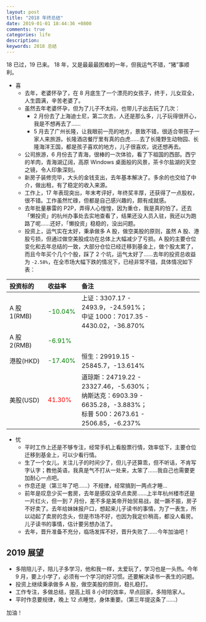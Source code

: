 ```yaml
---
layout: post
title: "2018 年终总结"
date: 2019-01-01 18:44:36 +0800
comments: true
categories: life
description: 
keywords: 2018 总结
---
```


18 已过，19 已来。
18 年，又是最最最困难的一年，但我运气不错，“猪”事顺利。

* 喜
    * 去年，老婆怀孕了，在 8 月底生了一个漂亮的女孩子，终于，儿女双全，人生圆满，辛苦老婆了。
    * 虽然去年老婆怀孕，但为了儿子不太闷，也带儿子出去玩了几次：
	    * 2 月份去了上海迪士尼，第二次去，人还是那么多，儿子玩得很开心，我是不想再去了……
	    * 5 月去了广州长隆，让我眼前一亮的地方，景致不错，很适合带孩子一家人来旅游。长隆酒店餐厅里有真的白虎……去了长隆野生动物园、长隆海洋王国，都是孩子喜欢的地方，儿子很喜欢，说还想再去。
  * 公司旅游，6 月份去了青海，很棒的一次体验，看了下祖国的西部。西宁的羊肉，青海湖辽阔，高原 Windows 桌面般的风景，茶卡尔盐湖的天空之镜，令人印象深刻。
  * 新房子装修完毕，大头的金钱支出，去年基本解决了。多余的也交给了中介，做出租，有了稳定的收入来源。
  * 工作上，17 年表现突出，年末考评好，年终奖丰厚，还获得了一点股权，很不错。工作虽然忙碌，但都是自己感兴趣的，颇有成就感。
  * 去年批量暴雷的 P2P，弄得人心惶惶，因为重仓，我是真的怕了。还去「懒投资」的杭州办事处去实地查看了，结果还没人员入驻，我还以为跑路了呢……还好，「懒投资」稳稳的，没出问题。
   * 投资上，运气实在太好，秉承做多 A 股，做空美股的原则，虽然 A 股、港股亏损，但通过做空美股成功在总体上大幅减少了亏损。A 股的主要仓位变化和去年总结的一致，大部分仓位已经迁移到基金上，做个股太累了，而且今年买个几个个股，踩了 2 个坑，运气太好了……去年的投资总收益为 `-2.58%`，在全市场大幅下跌的情况下，已经非常不错，具体情况如下表： 
   
|投资标的|收益率|备注|
|:--|:--|:--|
|A 股 1(RMB)|<font color="green">-10.04%</font>|上证：3307.17 - 2493.9，-24.591%；<br>中证 1000：7017.35 - 4430.02，-36.870%
|A 股 2(RMB)|<font color="green">-6.91%</font>|
|港股(HKD)|<font color="green">-17.40%</font>|恒生：29919.15 - 25845.7，-13.614%|
|美股(USD)|<font color="red">41.30%</font>|道琼斯：24719.22 - 23327.46，-5.630%；<br>纳斯达克：6903.39 - 6635.28，-3.883%；<br>标普 500：2673.61 - 2506.85，-6.237%|
    

* 忧 
    * 平时工作上还是不够专注，经常手机上看股票行情，效率低下，主要仓位迁移到基金上，可以少看行情。
    * 生了一个女儿，关注儿子的时间少了，但儿子还算乖，但不听话，不肯写字认字；教他英语，我真是气不打从一处来，太笨了……我自己也需要更加耐心一点吧。
    * 作息还是（第三年了吧……）不规律，经常搞到一两点才睡…
    * 前年是叹息少买一套房，去年是感叹没早点卖房……上半年杭州楼市还是一片红火，但一到 7 月份，差不多是美帝开始贸易战，就一蹶不振，房子不好卖了。去年给妹妹报户口，想起来儿子读书的事情，为了一表生，所以动起了卖房的念头，但是市场不好，也因为我定价稍高，都没人看房。儿子读书的事情，估计要另想办法了。
    * 去年，晋升准备不充分，临场发挥不好，晋升失败了……今年加油吧！
    
## 2019 展望
* 多陪陪儿子，陪儿子多学习，他和我一样，太爱玩了，学习也是一头热。今年 9 月，要上小学了，必须有一个学习的好习惯。还要解决读书一表生的问题。
* 投资上继续秉承做多 A 股，做空美股的原则，稳扎稳打。
* 工作专注，多做总结，提高上班 8 小时的效率，早点回家，多陪陪家人。
* 平时作息要规律，晚上 12 点睡觉，身体重要。（第三年提这条了……）

加油！

